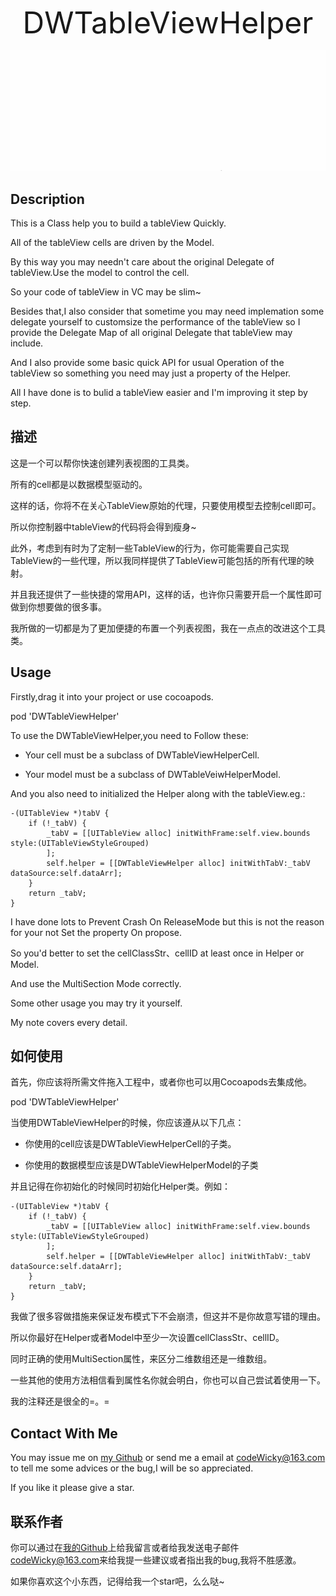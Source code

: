 <p align="center" >
<font size="40">DWTableViewHelper</font>
</p>

<p align="center" >
<img src="https://github.com/CodeWicky/DWTableViewHelper/raw/master/%E5%8A%A8%E7%94%BB%E5%B1%95%E7%A4%BA.gif" alt="DWTableViewHelper" title="DWTableViewHelper">
</p>

## Description
This is a Class help you to build a tableView Quickly.

All of the tableView cells are driven by the Model.

By this way you may needn't care about the original Delegate of tableView.Use the model to control the cell.

So your code of tableView in VC may be slim~

Besides that,I also consider that sometime you may need implemation some delegate yourself to customsize the performance of the tableView so I provide the Delegate Map of all original Delegate that tableView may include.

And I also provide some basic quick API for usual Operation of the tableView so something you need may just a property of the Helper.

All I have done is to bulid a tableView easier and I'm improving it step by step.

## 描述
这是一个可以帮你快速创建列表视图的工具类。

所有的cell都是以数据模型驱动的。

这样的话，你将不在关心TableView原始的代理，只要使用模型去控制cell即可。

所以你控制器中tableView的代码将会得到瘦身~

此外，考虑到有时为了定制一些TableView的行为，你可能需要自己实现TableView的一些代理，所以我同样提供了TableView可能包括的所有代理的映射。

并且我还提供了一些快捷的常用API，这样的话，也许你只需要开启一个属性即可做到你想要做的很多事。

我所做的一切都是为了更加便捷的布置一个列表视图，我在一点点的改进这个工具类。

## Usage
Firstly,drag it into your project or use cocoapods.

pod 'DWTableViewHelper'


To use the DWTableViewHelper,you need to Follow these:

- Your cell must be a subclass of DWTableViewHelperCell.

- Your model must be a subclass of DWTableVeiwHelperModel.

And you also need to initialized the Helper along with the tableView.eg.:


    -(UITableView *)tabV {
        if (!_tabV) {
            _tabV = [[UITableView alloc] initWithFrame:self.view.bounds style:(UITableViewStyleGrouped)
            ];
            self.helper = [[DWTableViewHelper alloc] initWithTabV:_tabV dataSource:self.dataArr];
        }
        return _tabV;
    }

I have done lots to Prevent Crash On ReleaseMode but this is not the reason for your not Set the property On propose.

So you'd better to set the cellClassStr、cellID at least once in Helper or Model.

And use the MultiSection Mode correctly.

Some other usage you may try it yourself.

My note covers every detail.

## 如何使用
首先，你应该将所需文件拖入工程中，或者你也可以用Cocoapods去集成他。

pod 'DWTableViewHelper'

当使用DWTableViewHelper的时候，你应该遵从以下几点：

- 你使用的cell应该是DWTableViewHelperCell的子类。

- 你使用的数据模型应该是DWTableViewHelperModel的子类

并且记得在你初始化的时候同时初始化Helper类。例如：

    -(UITableView *)tabV {
        if (!_tabV) {
            _tabV = [[UITableView alloc] initWithFrame:self.view.bounds style:(UITableViewStyleGrouped)
            ];
            self.helper = [[DWTableViewHelper alloc] initWithTabV:_tabV dataSource:self.dataArr];
        }
        return _tabV;
    }

我做了很多容做措施来保证发布模式下不会崩溃，但这并不是你故意写错的理由。

所以你最好在Helper或者Model中至少一次设置cellClassStr、cellID。

同时正确的使用MultiSection属性，来区分二维数组还是一维数组。

一些其他的使用方法相信看到属性名你就会明白，你也可以自己尝试着使用一下。

我的注释还是很全的=。=


## Contact With Me

You may issue me on [my Github](https://github.com/CodeWicky/DWTableViewHelper) or send me a email at [codeWicky@163.com]() to tell me some advices or the bug,I will be so appreciated.

If you like it please give a star.

## 联系作者
你可以通过在[我的Github](https://github.com/CodeWicky/DWTableViewHelper)上给我留言或者给我发送电子邮件[codeWicky@163.com]()来给我提一些建议或者指出我的bug,我将不胜感激。

如果你喜欢这个小东西，记得给我一个star吧，么么哒~

